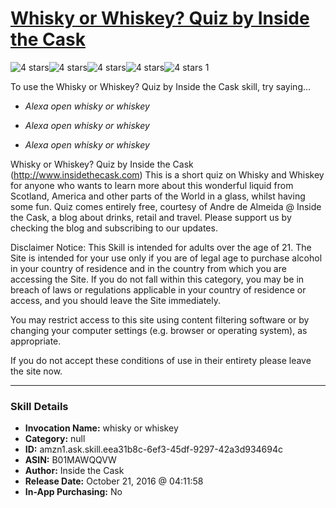 # [Whisky or Whiskey? Quiz by Inside the Cask](http://alexa.amazon.com/#skills/amzn1.ask.skill.eea31b8c-6ef3-45df-9297-42a3d934694c)
![4 stars](../../images/ic_star_black_18dp_1x.png)![4 stars](../../images/ic_star_black_18dp_1x.png)![4 stars](../../images/ic_star_black_18dp_1x.png)![4 stars](../../images/ic_star_black_18dp_1x.png)![4 stars](../../images/ic_star_border_black_18dp_1x.png) 1

To use the Whisky or Whiskey? Quiz by Inside the Cask skill, try saying...

* *Alexa open whisky or whiskey*

* *Alexa open whisky or whiskey*

* *Alexa open whisky or whiskey*

Whisky or Whiskey? Quiz by Inside the Cask (http://www.insidethecask.com)
This is a short quiz on Whisky and Whiskey for anyone who wants to learn more about this wonderful liquid from Scotland, America and other parts of the World in a glass, whilst having some fun.
Quiz comes entirely free, courtesy of Andre de Almeida @ Inside the Cask, a blog about drinks, retail and travel. 
Please support us by checking the blog and subscribing to our updates.

Disclaimer Notice: This Skill is intended for adults over the age of 21.
The Site is intended for your use only if you are of legal age to purchase alcohol in your country of residence and in the country from which you are accessing the Site. If you do not fall within this category, you may be in breach of laws or regulations applicable in your country of residence or access, and you should leave the Site immediately.
 
You may restrict access to this site using content filtering software or by changing your computer settings (e.g. browser or operating system), as appropriate.

If you do not accept these conditions of use in their entirety please leave the site now.

***

### Skill Details

* **Invocation Name:** whisky or whiskey
* **Category:** null
* **ID:** amzn1.ask.skill.eea31b8c-6ef3-45df-9297-42a3d934694c
* **ASIN:** B01MAWQQVW
* **Author:** Inside the Cask
* **Release Date:** October 21, 2016 @ 04:11:58
* **In-App Purchasing:** No
